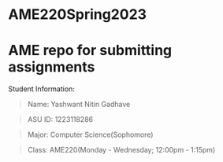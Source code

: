 # AME220Spring2023
# AME repo for submitting assignments

Student Information:

> Name: Yashwant Nitin Gadhave

> ASU ID: 1223118286

> Major: Computer Science(Sophomore)

> Class: AME220(Monday - Wednesday; 12:00pm - 1:15pm)

